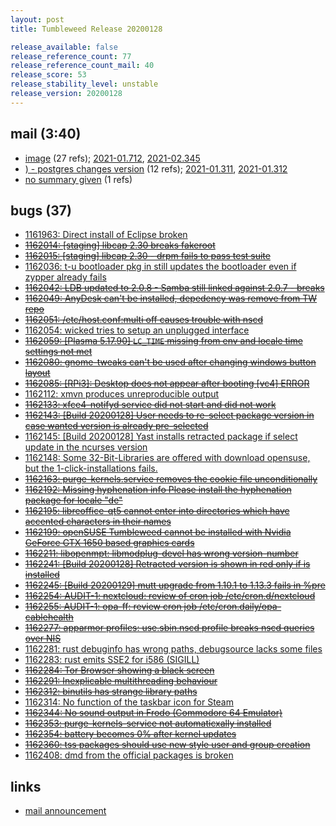 ```yaml
---
layout: post
title: Tumbleweed Release 20200128

release_available: false
release_reference_count: 77
release_reference_count_mail: 40
release_score: 53
release_stability_level: unstable
release_version: 20200128
---
```


## mail (3:40)

- [image](https://lists.opensuse.org/opensuse-factory/2020-02/msg00343.html) (27 refs); [2021-01.712](https://lists.opensuse.org/archives/list/factory@lists.opensuse.org/thread/OGEBMX4ZQN76IL7NZSEA7R7UDNRDS23N), [2021-02.345](https://lists.opensuse.org/archives/list/factory@lists.opensuse.org/thread/OGEBMX4ZQN76IL7NZSEA7R7UDNRDS23N)
- [) - postgres changes version](https://lists.opensuse.org/opensuse-factory/2020-01/msg00311.html) (12 refs); [2021-01.311](https://lists.opensuse.org/archives/list/factory@lists.opensuse.org/thread/OVLZ7KDRBWFSL4JBL3QUU4OB7MOVTUUI), [2021-01.312](https://lists.opensuse.org/archives/list/factory@lists.opensuse.org/thread/RMN2Q5GVMZ5MOKFNWP4I4T2KKLIHRIGT)
- [no summary given](https://lists.opensuse.org/archives/list/factory@lists.opensuse.org/thread/VHTXK6W2WTKOIHAF6X2CMJMXWRR3MSLQ) (1 refs)

## bugs (37)

<!--more-->

- [1161963: Direct install of Eclipse broken](https://bugzilla.opensuse.org/show_bug.cgi?id=1161963)
- ~~[1162014: \[staging\] libcap 2.30 breaks fakeroot](https://bugzilla.opensuse.org/show_bug.cgi?id=1162014)~~
- ~~[1162015: \[staging\] libcap 2.30 - drpm fails to pass test suite](https://bugzilla.opensuse.org/show_bug.cgi?id=1162015)~~
- [1162036: t-u bootloader pkg in still updates the bootloader even if zypper already fails](https://bugzilla.opensuse.org/show_bug.cgi?id=1162036)
- ~~[1162042: LDB updated to 2.0.8 - Samba still linked against 2.0.7 - breaks](https://bugzilla.opensuse.org/show_bug.cgi?id=1162042)~~
- ~~[1162049: AnyDesk can't be installed, depedency was remove from TW repo](https://bugzilla.opensuse.org/show_bug.cgi?id=1162049)~~
- ~~[1162051: /etc/host.conf:multi off causes trouble with nscd](https://bugzilla.opensuse.org/show_bug.cgi?id=1162051)~~
- [1162054: wicked tries to setup an unplugged interface](https://bugzilla.opensuse.org/show_bug.cgi?id=1162054)
- ~~[1162059: \[Plasma 5.17.90\] `LC_TIME` missing from env and locale time settings not met](https://bugzilla.opensuse.org/show_bug.cgi?id=1162059)~~
- ~~[1162080: gnome-tweaks can't be used after changing windows button layout](https://bugzilla.opensuse.org/show_bug.cgi?id=1162080)~~
- ~~[1162085: \[RPi3\]: Desktop does not appear after booting \[vc4\] ERROR](https://bugzilla.opensuse.org/show_bug.cgi?id=1162085)~~
- [1162112: xmvn produces unreproducible output](https://bugzilla.opensuse.org/show_bug.cgi?id=1162112)
- ~~[1162133: xfce4-notifyd service did not start and did not work](https://bugzilla.opensuse.org/show_bug.cgi?id=1162133)~~
- ~~[1162143: \[Build 20200128\] User needs to re-select package version in case wanted version is already pre-selected](https://bugzilla.opensuse.org/show_bug.cgi?id=1162143)~~
- [1162145: \[Build 20200128\] Yast installs retracted package if select update in the ncurses version](https://bugzilla.opensuse.org/show_bug.cgi?id=1162145)
- [1162148: Some 32-Bit-Libraries are offered with download opensuse, but the 1-click-installations fails.](https://bugzilla.opensuse.org/show_bug.cgi?id=1162148)
- ~~[1162163: purge-kernels.service removes the cookie file unconditionally](https://bugzilla.opensuse.org/show_bug.cgi?id=1162163)~~
- ~~[1162192: Missing hyphenation info  Please install the hyphenation package for locale "de"](https://bugzilla.opensuse.org/show_bug.cgi?id=1162192)~~
- ~~[1162195: libreoffice-qt5 cannot enter into directories which have accented characters in their names](https://bugzilla.opensuse.org/show_bug.cgi?id=1162195)~~
- ~~[1162199: openSUSE Tumbleweed cannot be installed with Nvidia GeForce GTX 1650 based graphics cards](https://bugzilla.opensuse.org/show_bug.cgi?id=1162199)~~
- ~~[1162211: libopenmpt: libmodplug-devel has wrong version-number](https://bugzilla.opensuse.org/show_bug.cgi?id=1162211)~~
- ~~[1162241: \[Build 20200128\] Retracted version is shown in red only if is installed](https://bugzilla.opensuse.org/show_bug.cgi?id=1162241)~~
- ~~[1162245: \[Build 20200129\] mutt upgrade from 1.10.1 to 1.13.3 fails in %pre](https://bugzilla.opensuse.org/show_bug.cgi?id=1162245)~~
- ~~[1162254: AUDIT-1: nextcloud: review of cron job /etc/cron.d/nextcloud](https://bugzilla.opensuse.org/show_bug.cgi?id=1162254)~~
- ~~[1162255: AUDIT-1: opa-ff: review cron job /etc/cron.daily/opa-cablehealth](https://bugzilla.opensuse.org/show_bug.cgi?id=1162255)~~
- ~~[1162277: apparmor profiles: use.sbin.nscd profile breaks nscd queries over NIS](https://bugzilla.opensuse.org/show_bug.cgi?id=1162277)~~
- [1162281: rust debuginfo has wrong paths, debugsource lacks some files](https://bugzilla.opensuse.org/show_bug.cgi?id=1162281)
- [1162283: rust emits SSE2 for i586 (SIGILL)](https://bugzilla.opensuse.org/show_bug.cgi?id=1162283)
- ~~[1162284: Tor Browser showing a black screen](https://bugzilla.opensuse.org/show_bug.cgi?id=1162284)~~
- ~~[1162291: Inexplicable multithreading behaviour](https://bugzilla.opensuse.org/show_bug.cgi?id=1162291)~~
- ~~[1162312: binutils has strange library paths](https://bugzilla.opensuse.org/show_bug.cgi?id=1162312)~~
- [1162314: No function of the taskbar icon for Steam](https://bugzilla.opensuse.org/show_bug.cgi?id=1162314)
- ~~[1162344: No sound output in Frodo (Commodore 64 Emulator)](https://bugzilla.opensuse.org/show_bug.cgi?id=1162344)~~
- ~~[1162353: purge-kernels-service not automaticxally installed](https://bugzilla.opensuse.org/show_bug.cgi?id=1162353)~~
- ~~[1162354: battery becomes 0% after kernel updates](https://bugzilla.opensuse.org/show_bug.cgi?id=1162354)~~
- ~~[1162360: tss packages should use new style user and group creation](https://bugzilla.opensuse.org/show_bug.cgi?id=1162360)~~
- [1162408: dmd from the official packages is broken](https://bugzilla.opensuse.org/show_bug.cgi?id=1162408)



## links

- [mail announcement](https://lists.opensuse.org/archives/list/factory@lists.opensuse.org/thread/VHTXK6W2WTKOIHAF6X2CMJMXWRR3MSLQ)
